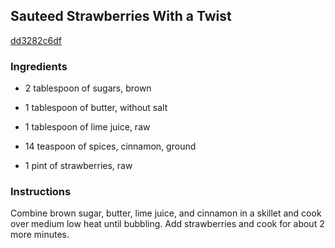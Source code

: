 ## Sauteed Strawberries With a Twist

[dd3282c6df](http://www.food.com/recipe/sauteed-strawberries-with-a-twist-297118)

### Ingredients

 - 2 tablespoon of sugars, brown

 - 1 tablespoon of butter, without salt

 - 1 tablespoon of lime juice, raw

 - 14 teaspoon of spices, cinnamon, ground

 - 1 pint of strawberries, raw

### Instructions

Combine brown sugar, butter, lime juice, and cinnamon in a skillet and cook over medium low heat until bubbling. Add strawberries and cook for about 2 more minutes.